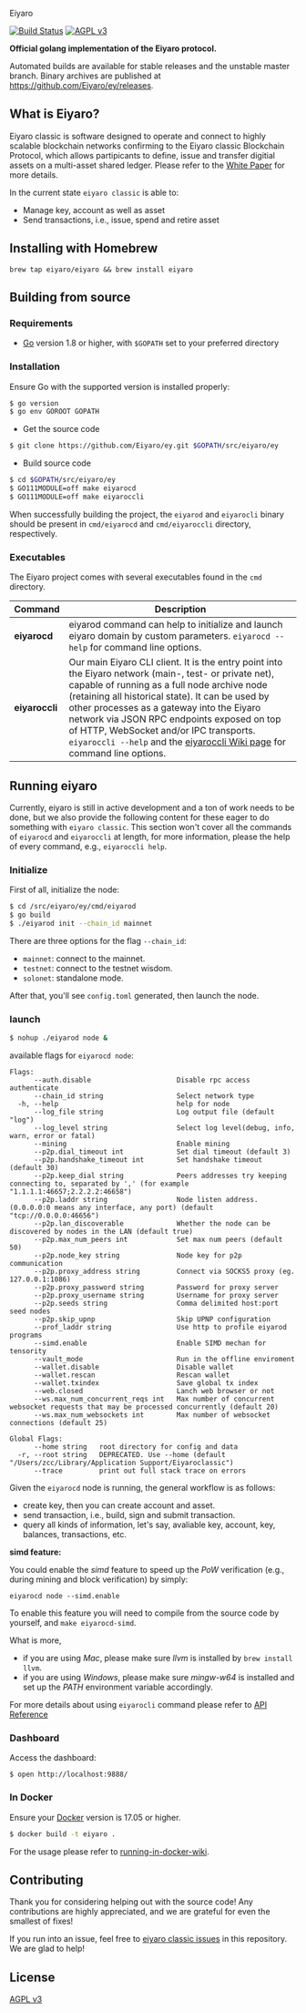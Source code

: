 Eiyaro

[![Build Status](https://travis-ci.org/Eiyaro/e.svg)](https://travis-ci.org/Eiyaro/ey) [![AGPL v3](https://img.shields.io/badge/license-AGPL%20v3-brightgreen.svg)](./LICENSE)

**Official golang implementation of the Eiyaro protocol.**

Automated builds are available for stable releases and the unstable master branch. Binary archives are published at https://github.com/Eiyaro/ey/releases.

## What is Eiyaro?

Eiyaro classic is software designed to operate and connect to highly scalable blockchain networks confirming to the Eiyaro classic Blockchain Protocol, which allows partipicants to define, issue and transfer digitial assets on a multi-asset shared ledger. Please refer to the [White Paper](https://github.com/Eiyaro/wiki/blob/master/en-US/Eiyaro-Technical-White-Paper-EN.pdf) for more details.

In the current state `eiyaro classic` is able to:

- Manage key, account as well as asset
- Send transactions, i.e., issue, spend and retire asset

## Installing with Homebrew

```
brew tap eiyaro/eiyaro && brew install eiyaro
```

## Building from source

### Requirements

- [Go](https://golang.org/doc/install) version 1.8 or higher, with `$GOPATH` set to your preferred directory

### Installation

Ensure Go with the supported version is installed properly:

```bash
$ go version
$ go env GOROOT GOPATH
```

- Get the source code

``` bash
$ git clone https://github.com/Eiyaro/ey.git $GOPATH/src/eiyaro/ey
```

- Build source code

``` bash
$ cd $GOPATH/src/eiyaro/ey
$ GO111MODULE=off make eiyarocd    
$ GO111MODULE=off make eiyaroccli  
```

When successfully building the project, the `eiyarod` and `eiyarocli` binary should be present in `cmd/eiyarocd` and `cmd/eiyaroccli` directory, respectively.

### Executables

The Eiyaro project comes with several executables found in the `cmd` directory.

| Command      | Description                                                  |
| ------------ | ------------------------------------------------------------ |
| **eiyarocd**   | eiyarod command can help to initialize and launch eiyaro domain by custom parameters. `eiyarocd --help` for command line options. |
| **eiyaroccli** | Our main Eiyaro CLI client. It is the entry point into the Eiyaro network (main-, test- or private net), capable of running as a full node archive node (retaining all historical state). It can be used by other processes as a gateway into the Eiyaro network via JSON RPC endpoints exposed on top of HTTP, WebSocket and/or IPC transports. `eiyaroccli --help` and the [eiyaroccli Wiki page](https://github.com/Eiyaro/eiyaro-classic/wiki/Command-Line-Options) for command line options. |

## Running eiyaro

Currently, eiyaro is still in active development and a ton of work needs to be done, but we also provide the following content for these eager to do something with `eiyaro classic`. This section won't cover all the commands of `eiyarocd` and `eiyaroccli` at length, for more information, please the help of every command, e.g., `eiyaroccli help`.

### Initialize

First of all, initialize the node:

```bash
$ cd /src/eiyaro/ey/cmd/eiyarod
$ go build
$ ./eiyarod init --chain_id mainnet

```

There are three options for the flag `--chain_id`:

- `mainnet`: connect to the mainnet.
- `testnet`: connect to the testnet wisdom.
- `solonet`: standalone mode.

After that, you'll see `config.toml` generated, then launch the node.

### launch

``` bash
$ nohup ./eiyarod node &
```

available flags for `eiyarocd node`:

```
Flags:
      --auth.disable                     Disable rpc access authenticate
      --chain_id string                  Select network type
  -h, --help                             help for node
      --log_file string                  Log output file (default "log")
      --log_level string                 Select log level(debug, info, warn, error or fatal)
      --mining                           Enable mining
      --p2p.dial_timeout int             Set dial timeout (default 3)
      --p2p.handshake_timeout int        Set handshake timeout (default 30)
      --p2p.keep_dial string             Peers addresses try keeping connecting to, separated by ',' (for example "1.1.1.1:46657;2.2.2.2:46658")
      --p2p.laddr string                 Node listen address. (0.0.0.0:0 means any interface, any port) (default "tcp://0.0.0.0:46656")
      --p2p.lan_discoverable             Whether the node can be discovered by nodes in the LAN (default true)
      --p2p.max_num_peers int            Set max num peers (default 50)
      --p2p.node_key string              Node key for p2p communication
      --p2p.proxy_address string         Connect via SOCKS5 proxy (eg. 127.0.0.1:1086)
      --p2p.proxy_password string        Password for proxy server
      --p2p.proxy_username string        Username for proxy server
      --p2p.seeds string                 Comma delimited host:port seed nodes
      --p2p.skip_upnp                    Skip UPNP configuration
      --prof_laddr string                Use http to profile eiyarod programs
      --simd.enable                      Enable SIMD mechan for tensority
      --vault_mode                       Run in the offline enviroment
      --wallet.disable                   Disable wallet
      --wallet.rescan                    Rescan wallet
      --wallet.txindex                   Save global tx index
      --web.closed                       Lanch web browser or not
      --ws.max_num_concurrent_reqs int   Max number of concurrent websocket requests that may be processed concurrently (default 20)
      --ws.max_num_websockets int        Max number of websocket connections (default 25)

Global Flags:
      --home string   root directory for config and data
  -r, --root string   DEPRECATED. Use --home (default "/Users/zcc/Library/Application Support/Eiyaroclassic")
      --trace         print out full stack trace on errors
```

Given the `eiyarocd` node is running, the general workflow is as follows:

- create key, then you can create account and asset.
- send transaction, i.e., build, sign and submit transaction.
- query all kinds of information, let's say, avaliable key, account, key, balances, transactions, etc.

__simd feature:__

You could enable the _simd_ feature to speed up the _PoW_ verification (e.g., during mining and block verification) by simply:
```
eiyarocd node --simd.enable
```

To enable this feature you will need to compile from the source code by yourself, and `make eiyarocd-simd`. 

What is more,

+ if you are using _Mac_, please make sure _llvm_ is installed by `brew install llvm`.
+ if you are using _Windows_, please make sure _mingw-w64_ is installed and set up the _PATH_ environment variable accordingly.

For more details about using `eiyarocli` command please refer to [API Reference](https://github.com/Eiyaro/ey/wiki/API-Reference)

### Dashboard

Access the dashboard:

```
$ open http://localhost:9888/
```

### In Docker

Ensure your [Docker](https://www.docker.com/) version is 17.05 or higher.

```bash
$ docker build -t eiyaro .
```

For the usage please refer to [running-in-docker-wiki](https://github.com/Eiyaro/ey/wiki/Running-in-Docker).

## Contributing

Thank you for considering helping out with the source code! Any contributions are highly appreciated, and we are grateful for even the smallest of fixes!

If you run into an issue, feel free to [eiyaro classic issues](https://github.com/Eiyaro/ey/issues/) in this repository. We are glad to help!

## License

[AGPL v3](./LICENSE)
